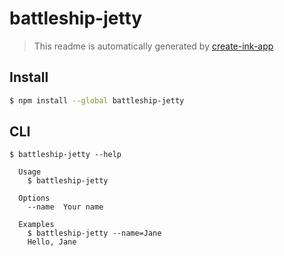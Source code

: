 # battleship-jetty

> This readme is automatically generated by [create-ink-app](https://github.com/vadimdemedes/create-ink-app)

## Install

```bash
$ npm install --global battleship-jetty
```

## CLI

```
$ battleship-jetty --help

  Usage
    $ battleship-jetty

  Options
    --name  Your name

  Examples
    $ battleship-jetty --name=Jane
    Hello, Jane
```
